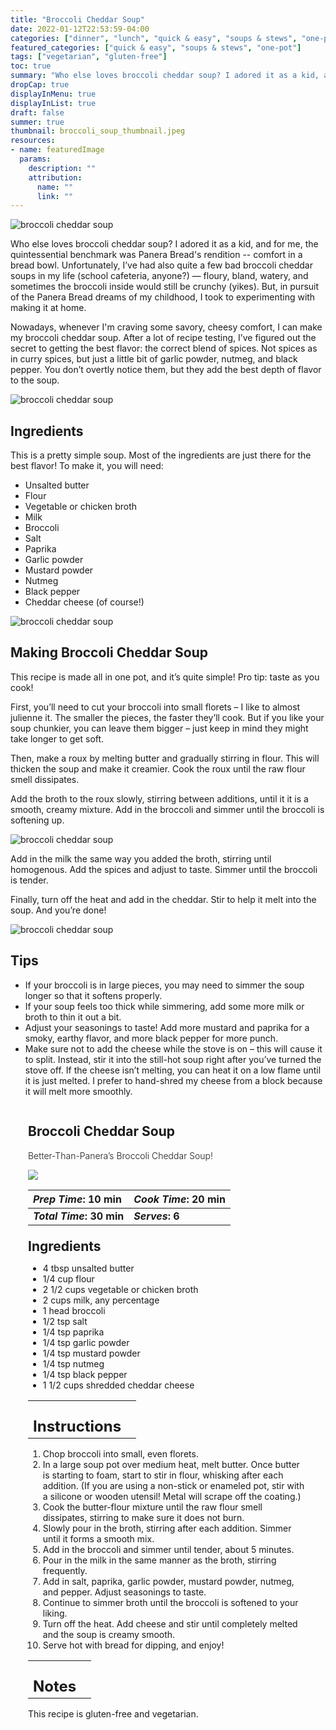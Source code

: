 ```yaml
---
title: "Broccoli Cheddar Soup"
date: 2022-01-12T22:53:59-04:00
categories: ["dinner", "lunch", "quick & easy", "soups & stews", "one-pot"]
featured_categories: ["quick & easy", "soups & stews", "one-pot"]
tags: ["vegetarian", "gluten-free"]
toc: true
summary: "Who else loves broccoli cheddar soup? I adored it as a kid, and for me, the quintessential benchmark was Panera Bread's rendition -- comfort in a bread bowl. Unfortunately, I’ve had also quite a few bad broccoli cheddar soups in my life (school cafeteria, anyone?) — floury, bland, watery, and sometimes the broccoli inside would still be crunchy (yikes). But, in pursuit of the Panera Bread dreams of my childhood, I took to experimenting with making it at home."
dropCap: true
displayInMenu: true
displayInList: true
draft: false
summer: true
thumbnail: broccoli_soup_thumbnail.jpeg
resources:
- name: featuredImage
  params:
    description: ""
    attribution:
      name: ""
      link: ""
---
```

![broccoli cheddar soup](../../broccoli_soup_thumbnail.jpeg)

Who else loves broccoli cheddar soup? I adored it as a kid, and for me, the quintessential benchmark was Panera Bread's rendition -- comfort in a bread bowl. Unfortunately, I’ve had also quite a few bad broccoli cheddar soups in my life (school cafeteria, anyone?) — floury, bland, watery, and sometimes the broccoli inside would still be crunchy (yikes). But, in pursuit of the Panera Bread dreams of my childhood, I took to experimenting with making it at home.

Nowadays, whenever I'm craving some savory, cheesy comfort, I can make my broccoli cheddar soup. After a lot of recipe testing, I’ve figured out the secret to getting the best flavor: the correct blend of spices. Not spices as in curry spices, but just a little bit of garlic powder, nutmeg, and black pepper. You don’t overtly notice them, but they add the best depth of flavor to the soup.

![broccoli cheddar soup](../../broccoli_soup_spoon.jpeg)

## Ingredients

This is a pretty simple soup. Most of the ingredients are just there for the best flavor! To make it, you will need:

- Unsalted butter
- Flour
- Vegetable or chicken broth
- Milk
- Broccoli
- Salt
- Paprika
- Garlic powder
- Mustard powder
- Nutmeg
- Black pepper
- Cheddar cheese (of course!)


![broccoli cheddar soup](../../broccoli_soup_bowl.jpeg)

## Making Broccoli Cheddar Soup

This recipe is made all in one pot, and it’s quite simple! Pro tip: taste as you cook!

First, you’ll need to cut your broccoli into small florets – I like to almost julienne it. The smaller the pieces, the faster they’ll cook. But if you like your soup chunkier, you can leave them bigger – just keep in mind they might take longer to get soft.

Then, make a roux by melting butter and gradually stirring in flour. This will thicken the soup and make it creamier. Cook the roux until the raw flour smell dissipates.

Add the broth to the roux slowly, stirring between additions, until it it is a smooth, creamy mixture. Add in the broccoli and simmer until the broccoli is softening up.

![broccoli cheddar soup](../../broccoli_roux.jpeg)

Add in the milk the same way you added the broth, stirring until homogenous. Add the spices and adjust to taste. Simmer until the broccoli is tender.

Finally, turn off the heat and add in the cheddar. Stir to help it melt into the soup. And you’re done!

![broccoli cheddar soup](../../broccoli_cheddar_in_progress.jpeg)

## Tips

- If your broccoli is in large pieces, you may need to simmer the soup longer so that it softens properly.
- If your soup feels too thick while simmering, add some more milk or broth to thin it out a bit.
- Adjust your seasonings to taste! Add more mustard and paprika for a smoky, earthy flavor, and more black pepper for more punch.
- Make sure not to add the cheese while the stove is on – this will cause it to split. Instead, stir it into the still-hot soup right after you’ve turned the stove off. If the cheese isn’t melting, you can heat it on a low flame until it is just melted. I prefer to hand-shred my cheese from a block because it will melt more smoothly.

<div class = "bg-pink-100 dark:bg-gray-700"  id = "recipe"> 
<div class = "bg-pink-100 dark:bg-gray-700"  style = "padding-left:2em; margin-top:0; margin-bottom:0;">

<div style="display:grid; align-items:start; justify-content:space-between; padding-right:2em" class="grid-cols-2 gap-2 md:gap-4 lg:gap-8 xl:gap-12"><div class = "mb-8"><h2>Broccoli Cheddar Soup</h2><p style = "font-weight: 300;">Better-Than-Panera’s Broccoli Cheddar Soup!</p></div> <img src="../../broccoli_soup_thumbnail.jpeg"  class="w-full h-auto mx-auto"></div>

| _Prep Time_: 10 min  | _Cook Time_: 20 min  |
| :--- | :--- |
| **_Total Time_: 30 min** | **_Serves_: 6**  |

</div>
<div style="padding-left:2em; padding-right:2em; border-width:3px; margin-top:0;" class="bg-white dark:bg-gray-900 border-pink-100 dark:border-gray-700 dark:!text-white">
 <div><h2 style = "margin-top:1em; margin-bottom:0;" >Ingredients</h2></div>

- 4 tbsp unsalted butter
- 1/4 cup flour
- 2 1/2 cups vegetable or chicken broth
- 2 cups milk, any percentage
- 1 head broccoli
- 1/2 tsp salt
- 1/4 tsp paprika
- 1/4 tsp garlic powder
- 1/4 tsp mustard powder
- 1/4 tsp nutmeg
- 1/4 tsp black pepper
- 1 1/2 cups shredded cheddar cheese

|   |    |
| :--- | :--- |
| <div><h2 style = "margin-top:1em; margin-bottom:0;" >Instructions</h2></div>|   |

1. Chop broccoli into small, even florets.
2. In a large soup pot over medium heat, melt butter. Once butter is starting to foam, start to stir in flour, whisking after each addition. (If you are using a non-stick or enameled pot, stir with a silicone or wooden utensil! Metal will scrape off the coating.)
3. Cook the butter-flour mixture until the raw flour smell dissipates, stirring to make sure it does not burn.
4. Slowly pour in the broth, stirring after each addition. Simmer until it forms a smooth mix.
5. Add in the broccoli and simmer until tender, about 5 minutes.
6. Pour in the milk in the same manner as the broth, stirring frequently.
7. Add in salt, paprika, garlic powder, mustard powder, nutmeg, and pepper. Adjust seasonings to taste.
8. Continue to simmer broth until the broccoli is softened to your liking.
9. Turn off the heat. Add cheese and stir until completely melted and the soup is creamy smooth.
10. Serve hot with bread for dipping, and enjoy!

|   |    |
| :--- | :--- |
| <div><h2 style = "margin-top:1em; margin-bottom:0;" >Notes</h2></div>|   |

This recipe is gluten-free and vegetarian.

</div>
</div>